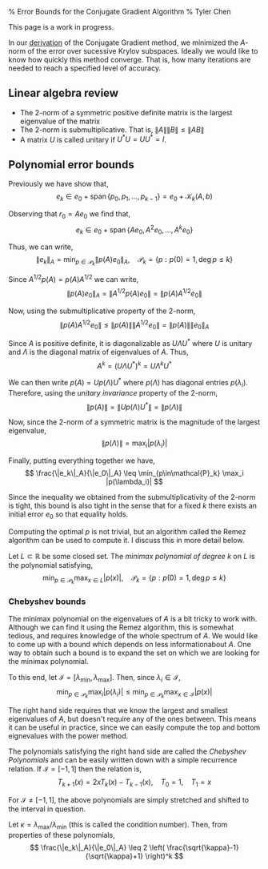 % Error Bounds for the Conjugate Gradient Algorithm
% Tyler Chen

This page is a work in progress.

In our [derivation](./cg_derivation.html) of the Conjugate Gradient method, we minimized the $A$-norm of the error over sucessive Krylov subspaces.
Ideally we would like to know how quickly this method converge.
That is, how many iterations are needed to reach a specified level of accuracy.

## Linear algebra review

- The 2-norm of a symmetric positive definite matrix is the largest eigenvalue of the matrix
- The 2-norm is submultiplicative.
That is, $\|A\|\|B\|\leq \|AB\|$
- A matrix $U$ is called unitary if $U^*U = UU^* = I$.

## Polynomial error bounds

Previously we have show that,
$$
e_k \in e_0 +  \operatorname{span}\{p_0,p_1,\ldots,p_{k-1}\} = e_0 + \mathcal{K}_k(A,b)
$$


Observing that $r_0 = Ae_0$ we find that,
$$
e_k \in e_0 +  \operatorname{span}\{Ae_0,A^2e_0,\ldots,A^{k}e_0\}
$$ 

Thus, we can write,
$$
\| e_k \|_A =  \min_{p\in\mathcal{P}_k}\|p(A)e_0\|_A , ~~~~ \mathcal{P}_k = \{p : p(0) = 1, \operatorname{deg} p \leq k\}
$$

Since $A^{1/2} p(A) = p(A)A^{1/2}$ we can write,
$$
\| p(A)e_0 \|_A
= \|A^{1/2} p(A)e_0 \|
= \|p(A) A^{1/2}e_0 \|
$$

Now, using the submultiplicative property of the 2-norm,
$$
\|p(A) A^{1/2}e_0 \|
\leq \|p(A)\| \|A^{1/2} e_0 \|
= \|p(A)\| \|e_0\|_A
$$

Since $A$ is positive definite, it is diagonalizable as $U\Lambda U^*$ where $U$ is unitary and $\Lambda$ is the diagonal matrix of eigenvalues of $A$.
Thus,
$$
A^k = (U\Lambda U^*)^k = U\Lambda^kU^*
$$

We can then write $p(A) = Up(\Lambda)U^*$ where $p(\Lambda)$ has diagonal entries $p(\lambda_i)$.
Therefore, using the *unitary invariance* property of the 2-norm,
$$
\|p(A)\| = \|Up(\Lambda)U^*\| = \|p(\Lambda)\|
$$

Now, since the 2-norm of a symmetric matrix is the magnitude of the largest eigenvalue,
$$
\| p(\Lambda) \| = \max_i |p(\lambda_i)|
$$

Finally, putting everything together we have,
$$
\frac{\|e_k\|_A}{\|e_0\|_A} \leq \min_{p\in\mathcal{P}_k} \max_i |p(\lambda_i)|
$$

Since the inequality we obtained from the submultiplicativity of the 2-norm is tight, this bound is also tight in the sense that for a fixed $k$ there exists an initial error $e_0$ so that equality holds.

Computing the optimal $p$ is not trivial, but an algorithm called the Remez algorithm can be used to compute it.
I discuss this in more detail below.

Let $L\subset \mathbb{R}$ be some closed set.
The *minimax polynomial of degree $k$* on $L$ is the polynomial satisfying,
$$
\min_{p\in\mathcal{P}_k} \max_{x\in L} | p(x) |, ~~~~ \mathcal{P}_k = \{p : p(0)=1, \deg p \leq k\}
$$


### Chebyshev bounds
The minimax polynomial on the eigenvalues of $A$ is a bit tricky to work with.
Although we can find it using the Remez algorithm, this is somewhat tedious, and requires knowledge of the whole spectrum of $A$.
We would like to come up with a bound which depends on less informationabout $A$.
One way to obtain such a bound is to expand the set on which we are looking for the minimax polynomial. 

To this end, let $\mathcal{I} =  [\lambda_{\text{min}},\lambda_{\text{max}}]$.
Then, since $\lambda_i\in\mathcal{I}$,
$$
\min_{p\in\mathcal{P}_k} \max_i |p(\lambda_i)| 
\leq \min_{p\in\mathcal{P}_k} \max_{x \in \mathcal{I}} |p(x)| 
$$

The right hand side requires that we know the largest and smallest eigenvalues of $A$, but doesn't require any of the ones between.
This means it can be useful in practice, since we can easily compute the top and bottom eignevalues with the power method.

The polynomials satisfying the right hand side are called the *Chebyshev Polynomials* and can be easily written down with a simple recurrence relation.
If $\mathcal{I} = [-1,1]$ then the relation is,
$$
T_{k+1}(x) = 2xT_k(x) - T_{k-1}(x), ~~~~ T_0=1,~~~~ T_1=x
$$

For $\mathcal{I} \neq [-1,1]$, the above polynomials are simply stretched and shifted to the interval in question. 

Let $\kappa = \lambda_{\text{max}} / \lambda_{\text{min}}$ (this is called the condition number).
Then, from properties of these polynomials,
$$
\frac{\|e_k\|_A}{\|e_0\|_A} \leq 2 \left( \frac{\sqrt{\kappa}-1}{\sqrt{\kappa}+1} \right)^k
$$
